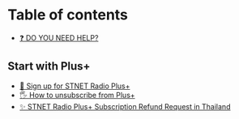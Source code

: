 # Table of contents

* [❓ DO YOU NEED HELP?](README.md)

## Start with Plus+ <a href="#plus" id="plus"></a>

* [🛒 Sign up for STNET Radio Plus+](plus/signup.md)
* [🖐 How to unsubscribe from Plus+](plus/unsubscribe.md)
* [✨ STNET Radio Plus+ Subscription Refund Request in Thailand](plus/refund.md)
